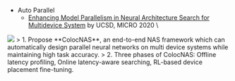 - Auto Parallel
    - [Enhancing Model Parallelism in Neural Architecture Search for Multidevice System](https://ieeexplore.ieee.org/document/9127125)  by UCSD, MICRO 2020 \
<img src="https://img.shields.io/badge/Main-Auto Parallel-Green.svg">
    > 1. Propose **ColocNAS**, an end-to-end NAS framework which can automatically design parallel neural networks on multi device systems while maintaining high task accuracy.
    > 2. Three phases of ColocNAS: Offline latency profiling, Online latency-aware searching, RL-based device placement fine-tuning.
    